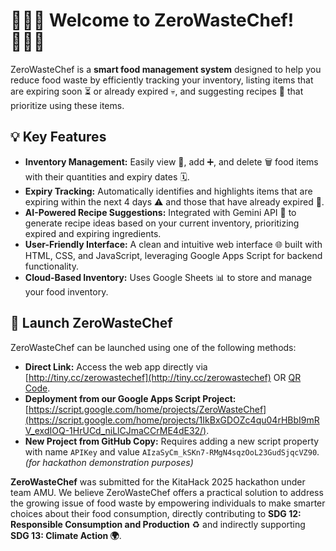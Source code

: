# 👩🏻‍🍳 Welcome to ZeroWasteChef! 👨🏻‍🍳

ZeroWasteChef is a **smart food management system** designed to help you reduce food waste by efficiently tracking your inventory, listing items that are expiring soon ⏳ or already expired 💀, and suggesting recipes 🍲 that prioritize using these items.

## 💡 Key Features

* **Inventory Management:** Easily view 👀, add ➕, and delete 🗑️ food items with their quantities and expiry dates 🗓️.
* **Expiry Tracking:** Automatically identifies and highlights items that are expiring within the next 4 days ⚠️ and those that have already expired 🔴.
* **AI-Powered Recipe Suggestions:** Integrated with Gemini API 🤖 to generate recipe ideas based on your current inventory, prioritizing expired and expiring ingredients.
* **User-Friendly Interface:** A clean and intuitive web interface 🌐 built with HTML, CSS, and JavaScript, leveraging Google Apps Script for backend functionality.
* **Cloud-Based Inventory:** Uses Google Sheets 📊 to store and manage your food inventory.

##  🚀 Launch ZeroWasteChef

ZeroWasteChef can be launched using one of the following methods:

* **Direct Link:** Access the web app directly via [http://tiny.cc/zerowastechef](http://tiny.cc/zerowastechef) OR [QR Code](https://tiny.cc/tiny/qr-image/tiny.cc~zerowastechef~h~150.png).
* **Deployment from our Google Apps Script Project:** [https://script.google.com/home/projects/ZeroWasteChef](https://script.google.com/home/projects/1IkBxGDOZc4qu04rHBbI9mRV_exdIOQ-1HrUCd_niLlCJmaCCrME4dE32/).
* **New Project from GitHub Copy:** Requires adding a new script property with name `APIKey` and value `AIzaSyCm_kSKn7-RMgN4sqzOoL23GudSjqcVZ90`. _(for hackathon demonstration purposes)_

**ZeroWasteChef** was submitted for the KitaHack 2025 hackathon under team AMU. We believe ZeroWasteChef offers a practical solution to address the growing issue of food waste by empowering individuals to make smarter choices about their food consumption, directly contributing to  **SDG 12: Responsible Consumption and Production** ♻️ and indirectly supporting **SDG 13: Climate Action 🌍**.
